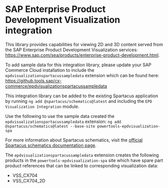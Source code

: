 # SAP Enterprise Product Development Visualization integration

This library provides capabilities for viewing 2D and 3D content served from the SAP Enterprise Product Development Visualization services:
<https://www.sap.com/sea/products/enterprise-product-development.html>.

To add sample data for this integration library, please update your SAP Commerce Cloud installation to include the `epdvisualizationspartacussampledata` extension which can be found here:
<https://github.tools.sap/cx-commerce/epdvisualizationspartacussampledata>

This integration library can be added to the existing Spartacus application by running `ng add @spartacus/schematics@latest` and including the `EPD Visualization Integration` module.

Use the following to use the sample data created the `epdvisualizationspartacussampledata` extension:
`ng add @spartacus/schematics@latest --base-site powertools-epdvisualization-spa`

For more information about Spartacus schematics, visit the [official Spartacus schematics documentation page](https://sap.github.io/spartacus-docs/schematics/).

The `epdvisualizationspartacussampledata` extension creates the following products in the `powertools-epdvisualization-spa` site which have spare part product references that can be linked to corresponding visualization data:

- VSS_CX704
- VSS_CX704_2D

